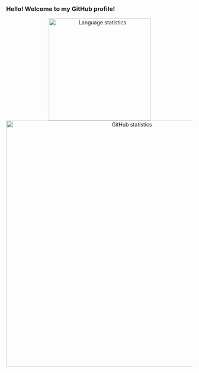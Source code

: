### Hello! Welcome to my GitHub profile!

<div align="center">
  <img width="275" src="https://github-readme-stats.vercel.app/api/top-langs/?username=UO277653&theme=rose_pine&show_icons=true" alt="Language statistics">
  <img width="663" src="https://github-readme-stats.vercel.app/api?username=UO277653&theme=rose_pine&show_icons=true&count_private=true" alt="GitHub statistics">
  </div>

<!-- **UO277653/UO277653** is a ✨ _special_ ✨ repository because its `README.md` (this file) appears on your GitHub profile. -->
